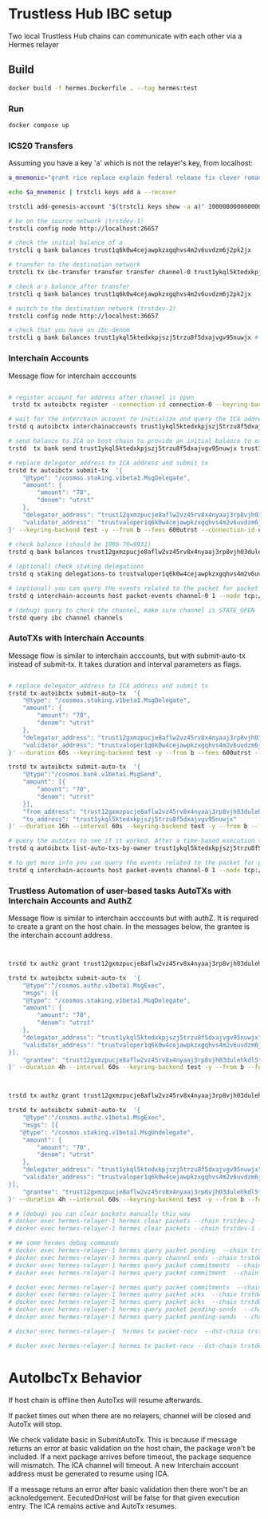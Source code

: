 # Trustless Hub IBC setup

Two local Trustless Hub chains can communicate with each other via a Hermes relayer

## Build

```bash
docker build -f hermes.Dockerfile . --tag hermes:test
```

### Run

```bash
docker compose up
```

### ICS20 Transfers

Assuming you have a key 'a' which is not the relayer's key,
from localhost:

```bash
a_mnemonic="grant rice replace explain federal release fix clever romance raise often wild taxi quarter soccer fiber love must tape steak together observe swap guitar"

echo $a_mnemonic | trstcli keys add a --recover

trstcli add-genesis-account "$(trstcli keys show -a a)" 100000000000000utrst

# be on the source network (trstdev-1)
trstcli config node http://localhost:26657

# check the initial balance of a
trstcli q bank balances trust1q6k0w4cejawpkzxgqhvs4m2v6uvdzm6j2pk2jx

# transfer to the destination network
trstcli tx ibc-transfer transfer transfer channel-0 trust1ykql5ktedxkpjszj5trzu8f5dxajvgv95nuwjx 2utrst --from a

# check a's balance after transfer
trstcli q bank balances trust1q6k0w4cejawpkzxgqhvs4m2v6uvdzm6j2pk2jx

# switch to the destination network (trstdev-2)
trstcli config node http://localhost:36657

# check that you have an ibc-denom
trstcli q bank balances trust1ykql5ktedxkpjszj5trzu8f5dxajvgv95nuwjx # should have 1 ibc denom
```

### Interchain Accounts

Message flow for interchain acccounts

```bash

# register account for address after channel is open
 trstd tx autoibctx register --connection-id connection-0 --keyring-backend test -y --from b --fees 600utrst

# wait for the interchain account to initialize and query the ICA address
trstd q autoibctx interchainaccounts trust1ykql5ktedxkpjszj5trzu8f5dxajvgv95nuwjx connection-0

# send balance to ICA on host chain to provide an initial balance to execute transactions (replace node and to_address here)
trstd  tx bank send trust1ykql5ktedxkpjszj5trzu8f5dxajvgv95nuwjx trust12gxmzpucje8aflw2vz45rv8x4nyaaj3rp8vjh03dulehkdl5fu6s93ewkp 10000utrst --node tcp://localhost:36657 --keyring-backend test -y --from b --fees 600utrst --chain-id trstdev-2

# replace delegator_address to ICA address and submit tx
trstd tx autoibctx submit-tx  '{
    "@type": "/cosmos.staking.v1beta1.MsgDelegate",
    "amount": {
        "amount": "70",
        "denom": "utrst"
    },
    "delegator_address": "trust12gxmzpucje8aflw2vz45rv8x4nyaaj3rp8vjh03dulehkdl5fu6s93ewkp",
    "validator_address": "trustvaloper1q6k0w4cejawpkzxgqhvs4m2v6uvdzm6jhmz5jy"
}' --keyring-backend test -y --from b --fees 600utrst --connection-id connection-0
 
# check balance (should be 1000-70=9931)
trstd q bank balances trust12gxmzpucje8aflw2vz45rv8x4nyaaj3rp8vjh03dulehkdl5fu6s93ewkp --node tcp://localhost:36657

# (optional) check staking delegations
trstd q staking delegations-to trustvaloper1q6k0w4cejawpkzxgqhvs4m2v6uvdzm6jhmz5jy --node tcp://localhost:36657

# (optional) you can query the events related to the packet for packet and message info. The command takes a channel id and packet sequence
trstd q interchain-accounts host packet-events channel-0 1 --node tcp://localhost:36657 

# (debug) query to check the channel, make sure channel is STATE_OPEN 
trstd query ibc channel channels
```

### AutoTXs with Interchain Accounts

Message flow is similar to interchain acccounts, but with submit-auto-tx instead of submit-tx. It takes duration and interval parameters as flags.

```bash

# replace delegator_address to ICA address and submit tx
trstd tx autoibctx submit-auto-tx  '{
    "@type": "/cosmos.staking.v1beta1.MsgDelegate",
    "amount": {
        "amount": "70",
        "denom": "utrst"
    },
    "delegator_address": "trust12gxmzpucje8aflw2vz45rv8x4nyaaj3rp8vjh03dulehkdl5fu6s93ewkp",
    "validator_address": "trustvaloper1q6k0w4cejawpkzxgqhvs4m2v6uvdzm6jhmz5jy"
}' --duration 60s --keyring-backend test -y --from b --fees 600utrst --connection-id connection-0

trstd tx autoibctx submit-auto-tx  '{
    "@type":"/cosmos.bank.v1beta1.MsgSend",
    "amount": [{
        "amount": "70",
        "denom": "utrst"
    }],
    "from_address": "trust12gxmzpucje8aflw2vz45rv8x4nyaaj3rp8vjh03dulehkdl5fu6s93ewkp",
    "to_address": "trust1ykql5ktedxkpjszj5trzu8f5dxajvgv95nuwjx"
}' --duration 16h --interval 60s --keyring-backend test -y --from b --fees 600utrst --connection-id connection-0 --retries 2

# query the autotxs to see if it worked. After a time-based execution the auto-tx history should update
trstd q autoibctx list-auto-txs-by-owner trust1ykql5ktedxkpjszj5trzu8f5dxajvgv95nuwjx

# to get more info you can query the events related to the packet for packet and message info
trstd q interchain-accounts host packet-events channel-0 1 --node tcp://localhost:36657 

```

### Trustless Automation of user-based tasks AutoTXs with Interchain Accounts and AuthZ

Message flow is similar to interchain acccounts but with authZ. It is required to create a grant on the host chain. In the messages below, the grantee is the interchain account address.

```bash


trstd tx authz grant trust12gxmzpucje8aflw2vz45rv8x4nyaaj3rp8vjh03dulehkdl5fu6s93ewkp generic --msg-type /cosmos.staking.v1beta1.MsgDelegate --keyring-backend test -y --from b --fees 600utrst  --node tcp://localhost:36657  --chain-id trstdev-2

trstd tx autoibctx submit-auto-tx  '{
    "@type":"/cosmos.authz.v1beta1.MsgExec",
    "msgs": [{
    "@type": "/cosmos.staking.v1beta1.MsgDelegate",
    "amount": {
        "amount": "70",
        "denom": "utrst"
    },
    "delegator_address": "trust1ykql5ktedxkpjszj5trzu8f5dxajvgv95nuwjx",
    "validator_address": "trustvaloper1q6k0w4cejawpkzxgqhvs4m2v6uvdzm6jhmz5jy"
}],
    "grantee": "trust12gxmzpucje8aflw2vz45rv8x4nyaaj3rp8vjh03dulehkdl5fu6s93ewkp"
}' --duration 4h --interval 60s --keyring-backend test -y --from b --fees 600utrst --connection-id connection-0



trstd tx authz grant trust12gxmzpucje8aflw2vz45rv8x4nyaaj3rp8vjh03dulehkdl5fu6s93ewkp generic --msg-type /cosmos.staking.v1beta1.MsgUndelegate --keyring-backend test -y --from b --fees 600utrst  --node tcp://localhost:36657  --chain-id trstdev-2

trstd tx autoibctx submit-auto-tx  '{
    "@type":"/cosmos.authz.v1beta1.MsgExec",
    "msgs": [{
   "@type": "/cosmos.staking.v1beta1.MsgUndelegate",
    "amount": {
        "amount": "70",
        "denom": "utrst"
    },
    "delegator_address": "trust1ykql5ktedxkpjszj5trzu8f5dxajvgv95nuwjx",
    "validator_address": "trustvaloper1q6k0w4cejawpkzxgqhvs4m2v6uvdzm6jhmz5jy"
}],
    "grantee": "trust12gxmzpucje8aflw2vz45rv8x4nyaaj3rp8vjh03dulehkdl5fu6s93ewkp"
}' --duration 4h --interval 60s --keyring-backend test -y --from b --fees 600utrst --connection-id connection-0

```


```bash
# # (debug) you can clear packets manually this way
# docker exec hermes-relayer-1 hermes clear packets --chain trstdev-2 --port icahost --channel channel-0
# docker exec hermes-relayer-1 hermes clear packets --chain trstdev-1 --port icacontroller-trust1ykql5ktedxkpjszj5trzu8f5dxajvgv95nuwjx --channel channel-0

# ## some hermes debug commands
# docker exec hermes-relayer-1 hermes query packet pending  --chain trstdev-2 --port icahost --channel channel-0
# docker exec hermes-relayer-1 hermes query channel ends --chain trstdev-1 --port icacontroller-trust1ykql5ktedxkpjszj5trzu8f5dxajvgv95nuwjx --channel channel-0
# docker exec hermes-relayer-1 hermes query packet commitments  --chain trstdev-1 --port icacontroller-trust1ykql5ktedxkpjszj5trzu8f5dxajvgv95nuwjx --channel channel-0
# docker exec hermes-relayer-1 hermes query packet commitment  --chain trstdev-1 --port icacontroller-trust1ykql5ktedxkpjszj5trzu8f5dxajvgv95nuwjx --channel channel-0 --sequence 1

# docker exec hermes-relayer-1 hermes query packet commitments  --chain trstdev-2 --port icahost --channel channel-0
# docker exec hermes-relayer-1 hermes query packet acks  --chain trstdev-1 --port icacontroller-trust1ykql5ktedxkpjszj5trzu8f5dxajvgv95nuwjx --channel channel-0
# docker exec hermes-relayer-1 hermes query packet acks  --chain trstdev-2 --port icahost --channel channel-0
# docker exec hermes-relayer-1 hermes query packet pending-sends  --chain trstdev-1 --port icacontroller-trust1ykql5ktedxkpjszj5trzu8f5dxajvgv95nuwjx --channel channel-0
# docker exec hermes-relayer-1 hermes query packet pending-sends  --chain trstdev-2 --port icahost --channel channel-0

# docker exec hermes-relayer-1  hermes tx packet-recv  --dst-chain trstdev-2 --src-chain trstdev-1 --src-port icacontroller-trust1ykql5ktedxkpjszj5trzu8f5dxajvgv95nuwjx --src-channel channel-0

# docker exec hermes-relayer-1 hermes tx packet-recv --dst-chain trstdev-2 --src-chain trstdev-1 --src-port icacontroller-trust1ykql5ktedxkpjszj5trzu8f5dxajvgv95nuwjx --src-channel channel-0
```


# AutoIbcTx Behavior

If host chain is offline then AutoTxs will resume afterwards. 

If packet times out when there are no relayers, channel will be closed and AutoTx will stop.

We check validate basic in SubmitAutoTx. This is because if message returns an error at basic validation on the host chain, the package won't be included. If a next package arrives before timeout, the package sequence will mismatch. The ICA channel will timeout. A new Interchain account address must be generated to resume using ICA.

If a message retuns an error after basic validation then there won't be an acknoledgement. EecutedOnHost will be false for that given execution entry. The ICA remains active and AutoTx resumes.